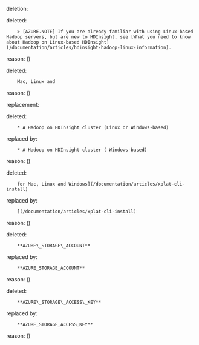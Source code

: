 deletion:

deleted:

		> [AZURE.NOTE] If you are already familiar with using Linux-based Hadoop servers, but are new to HDInsight, see [What you need to know about Hadoop on Linux-based HDInsight](/documentation/articles/hdinsight-hadoop-linux-information).

reason: ()

deleted:

		Mac, Linux and

reason: ()

replacement:

deleted:

		* A Hadoop on HDInsight cluster (Linux or Windows-based)

replaced by:

		* A Hadoop on HDInsight cluster ( Windows-based)

reason: ()

deleted:

		for Mac, Linux and Windows](/documentation/articles/xplat-cli-install)

replaced by:

		](/documentation/articles/xplat-cli-install)

reason: ()

deleted:

		**AZURE\_STORAGE\_ACCOUNT**

replaced by:

		**AZURE_STORAGE_ACCOUNT**

reason: ()

deleted:

		**AZURE\_STORAGE\_ACCESS\_KEY**

replaced by:

		**AZURE_STORAGE_ACCESS_KEY**

reason: ()

